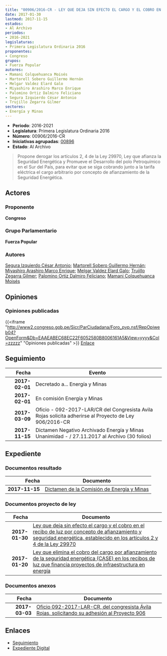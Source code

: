 ```yaml
---
title: "00906/2016-CR - LEY QUE DEJA SIN EFECTO EL CARGO Y EL COBRO EN EL RECIBO DE LUZ POR CONCEPTO DE AFIANZAMIENTO Y SEGURIDAD ENERGÉTICA, ESTABLECIDO EN LOS ARTÍCULOS 2 Y 4 DE LA LEY 29970"
date: 2017-01-30
lastmod: 2017-11-15
estados:
- Al Archivo
periodos:
- 2016-2021
legislaturas:
- Primera Legislatura Ordinaria 2016
proponentes:
- Congreso
grupos:
- Fuerza Popular
autores:
- Mamani Colquehuanca Moisés
- Martorell Sobero Guillermo Hernán
- Melgar Valdez Elard Galo
- Miyashiro Arashiro Marco Enrique
- Palomino Ortiz Dalmiro Feliciano
- Segura Izquierdo César Antonio
- Trujillo Zegarra Gilmer
sectores:
- Energía y Minas
---
```

- **Periodo**: 2016-2021
- **Legislatura**: Primera Legislatura Ordinaria 2016
- **Número**: 00906/2016-CR
- **Iniciativas agrupadas**: [00896](../../00800/00896)
- **Estado**: Al Archivo

> Propone derogar los artículos 2, 4 de la Ley 29970, Ley que afianza la Seguridad Energética y Promueve el Desarrollo del polo Petroquímico en el Sur del País, para evitar que se siga cobrando junto a la tarifa eléctrica el cargo arbitrario por concepto de afianzamiento de la Seguridad Energética.


## Actores

### Proponente

**Congreso**

### Grupo Parlamentario

**Fuerza Popular**

### Autores

[Segura Izquierdo César Antonio](mailto:mailto:csegura@congreso.gob.pe); [Martorell Sobero Guillermo Hernán](mailto:mailto:gmartorell@congreso.gob.pe); [Miyashiro Arashiro Marco Enrique](mailto:mailto:mmiyashiro@congreso.gob.pe); [Melgar Valdez Elard Galo](mailto:mailto:emelgar@congreso.gob.pe); [Trujillo Zegarra Gilmer](mailto:mailto:gtrujilloz@congreso.gob.pe); [Palomino Ortiz Dalmiro Feliciano](mailto:mailto:dfpalomino@congreso.gob.pe); [Mamani Colquehuanca Moisés](mailto:mailto:mmamani@congreso.gob.pe)

## Opiniones

### Opiniones publicadas

{{<iframe "http://www2.congreso.gob.pe/Sicr/ParCiudadana/Foro_pvp.nsf/RepOpiweb04?OpenForm&Db=EAAEABEC68EC22F6052580B8006161A5&View=yyyy&Col=zzzzz" "Opiniones publicadas" >}}
[Enlace](http://www2.congreso.gob.pe/Sicr/ParCiudadana/Foro_pvp.nsf/RepOpiweb04?OpenForm&Db=EAAEABEC68EC22F6052580B8006161A5&View=yyyy&Col=zzzzz)


## Seguimiento

| Fecha | Evento |
|------:|--------|
| **2017-02-01** | Decretado a... Energía y Minas |
| **2017-02-01** | En comisión Energía y Minas |
| **2017-03-09** | Oficio - 092-2017-LAR/CR del Congresista Avila Rojas solicita adherirse al Proyecto de Ley 906/2016-CR |
| **2017-11-15** | Dictamen Negativo Archivado Energía y Minas Unanimidad - / 27.11.2017 al Archivo (30 folios) |

## Expediente

### Documentos resultado

| Fecha | Documento |
|------:|-----------|
| **2017-11-15** | [Dictamen de la Comisión de Energía y Minas](http://www.leyes.congreso.gob.pe/Documentos/2016_2021/Dictamenes/Proyectos_de_Ley/00896DC11MAY20171115.pdf) |

### Documentos proyecto de ley

| Fecha | Documento |
|------:|-----------|
| **2017-01-30** | [Ley que deja sin efecto el cargo y el cobro en el recibo de luz por concepto de afianzamiento y seguridad energética, establecido en los artículos 2 y 4 de la Ley 29970](http://www.leyes.congreso.gob.pe/Documentos/2016_2021/Proyectos_de_Ley_y_de_Resoluciones_Legislativas/PL0090620170130.pdf) |
| **2017-01-20** | [Ley que elimina el cobro del cargo por afianzamiento de la seguridad energética (CASE) en los recibos de luz que financia proyectos de infraestructura en energía](http://www.leyes.congreso.gob.pe/Documentos/2016_2021/Proyectos_de_Ley_y_de_Resoluciones_Legislativas/PL0089620170120.pdf) |

### Documentos anexos

| Fecha | Documento |
|------:|-----------|
| **2017-03-03** | [Oficio 092-2017-LAR-CR, del congresista Ávila Rojas, solicitando su adhesión al Proyecto 906](http://www.leyes.congreso.gob.pe/Documentos/2016_2021/Oficios/Congresistas/OFICIO-092-2017-LAR-CR.pdf) |

## Enlaces

- [Seguimiento](http://www2.congreso.gob.pe/Sicr/TraDocEstProc/CLProLey2016.nsf/f7fff46988ca05b1052578e100829cc7/f0f3ca18889f114f052580b8005ed80c?OpenDocument)
- [Expediente Digital](http://www2.congreso.gob.pe/Sicr/TraDocEstProc/Expvirt_2011.nsf/visbusqptramdoc1621/00906?opendocument)

